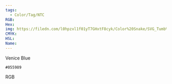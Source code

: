 ```yaml
---
tags:
  - Color/Tag/NTC
RGB:
Hex:
img: https://filedn.com/l0hpzxl1f01yT7GHxtF8cyk/Color%20Snake/SVG_Tumb%20Mass%20No%20Name/055989.svg
CMYK:
HSL:
Name:
---
```

Venice Blue
```palette
#055989
```
RGB
